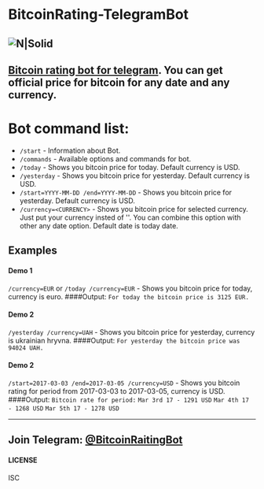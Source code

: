# BitcoinRating-TelegramBot
![N|Solid](https://www.sendowl.com/blog/images/bitcoin-exchange-rates.png)
---
[Bitcoin rating bot for telegram](https://t.me/BitcoinRaitingBot). You can get official price for bitcoin for any date and any currency.
---
# Bot command list: 
  - ``/start`` - Information about Bot.
  - ``/commands`` - Available options and commands for bot.
  - ``/today`` - Shows you bitcoin price for today. Default currency is USD.
  - ``/yesterday`` - Shows you bitcoin price for yesterday. Default currency is USD.
  - ``/start=YYYY-MM-DD /end=YYYY-MM-DD`` - Shows you bitcoin price for yesterday. Default currency is USD.
  - ``/currency=<CURRENCY>`` - Shows you bitcoin price for selected currency. Just put your currency insted of '<CURRENCY>'. You can combine this option with other any date option. Default date is today date.

## Examples

#### Demo 1
``/currency=EUR`` or ``/today /currency=EUR`` - Shows you bitcoin price for today, currency is euro.
####Output:
``For today the bitcoin price is 3125 EUR.``

#### Demo 2
``/yesterday /currency=UAH`` - Shows you bitcoin price for yesterday, currency is ukrainian hryvna.
####Output:
``For yesterday the bitcoin price was 94024 UAH.``

#### Demo 2
``/start=2017-03-03 /end=2017-03-05 /currency=USD`` - Shows you bitcoin rating for period from 2017-03-03 to 2017-03-05, currency is USD.
####Output:
``Bitcoin rate for period:``
``Mar 3rd 17 - 1291 USD``
``Mar 4th 17 - 1268 USD``
``Mar 5th 17 - 1278 USD``

---
Join Telegram: [@BitcoinRaitingBot](https://t.me/BitcoinRaitingBot)
---
#### LICENSE

ISC
